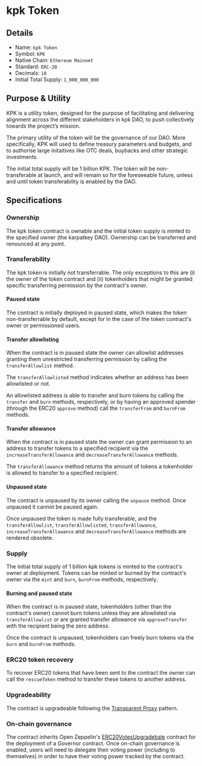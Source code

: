 # kpk Token

## Details

- Name: `kpk Token`
- Symbol: `KPK`
- Native Chain: `Ethereum Mainnet`
- Standard: `ERC-20`
- Decimals: `18`
- Initial Total Supply: `1_000_000_000`

## Purpose & Utility

KPK is a utility token, designed for the purpose of facilitating and delivering alignment across the different stakeholders in kpk DAO, to push collectively towards the project’s mission. 

The primary utility of the token will be the governance of our DAO. More specifically, KPK will used to define treasury parameters and budgets, and to authorise large initaitives like OTC deals, buybacks and other strategic investments.

The initial total supply will be 1 billion KPK. The token will be non-transferable at launch, and will remain so for the foreseeable future, unless and until token transferability is enabled by the DAO.

## Specifications

### Ownership

The kpk token contract is ownable and the initial token supply is minted to the specified owner (the karpatkey DAO). Ownership can be transferred and renounced at any point.

### Transferability

The kpk token is initially not transferrable. The only exceptions to this are (i) the owner of the token contract and (ii) tokenholders that might be granted specific transferring permission by the contract's owner.

#### Paused state

The contract is initially deployed in paused state, which makes the token non-transferrable by default, except for in the case of the token contract's owner or permissioned users.

#### Transfer allowlisting

When the contract is in paused state the owner can allowlist addresses granting them unrestricted transferring permission by calling the `transferAllowlist` method.

The `transferAllowlisted` method indicates whether an address has been allowlisted or not.

An allowlisted address is able to transfer and burn tokens by calling the `transfer` and `burn` methods, respectively, or by having an approved spender (through the ERC20 `approve` method) call the `transferFrom` and `burnFrom` methods.

#### Transfer allowance

When the contract is in paused state the owner can grant permission to an address to transfer tokens to a specified recipient via the `increaseTransferAllowance` and `decreaseTransferAllowance` methods.

The `transferAllowance` method returns the amount of tokens a tokenholder is allowed to transfer to a specified recipient.

#### Unpaused state

The contract is unpaused by its owner calling the `unpause` method. Once unpaused it cannot be paused again.

Once unpaused the token is made fully transferable, and the `transferAllowlist`, `transferAllowlisted`, `transferAllowance`, `increaseTransferAllowance` and `decreaseTransferAllowance` methods are rendered obsolete.

### Supply

The initial total supply of 1 billion kpk tokens is minted to the contract's owner at deployment. Tokens can be minted or burned by the contract's owner via the `mint` and `burn`, `burnFrom` methods, respectively.

#### Burning and paused state

When the contract is in paused state, tokenholders (other than the contract's owner) cannot burn tokens unless thay are allowlisted via `transferAllowlist` or are granted transfer allowance via `approveTransfer` with the recipient being the zero address.

Once the contract is unpaused, tokenholders can freely burn tokens via the `burn` and `burnFrom` methods.

### ERC20 token recovery

To recover ERC20 tokens that have been sent to the contract the owner can call the `rescueToken` method to transfer these tokens to another address.

### Upgradeability

The contract is upgradeable following the [Transparent Proxy](https://blog.openzeppelin.com/the-transparent-proxy-pattern) pattern.

### On-chain governance

The contract inherits Open Zeppelin's [ERC20VotesUpgradebale](https://github.com/OpenZeppelin/openzeppelin-contracts-upgradeable/blob/master/contracts/token/ERC20/extensions/ERC20VotesUpgradeable.sol) contract for the deployment of a Governor contract. Once on-chain governance is enabled, users will need to delegate their voting power (including to themselves) in order to have their voting power tracked by the contract.